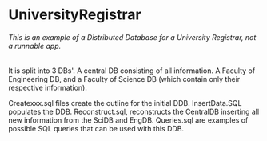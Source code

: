 # UniversityRegistrar

###### This is an example of a Distributed Database for a University Registrar, not a runnable app.

It is split into 3 DBs'. A central DB consisting of all information. A Faculty of Engineering DB, and a Faculty of Science DB (which contain only their respective information).


Createxxx.sql files create the outline for the initial DDB. InsertData.SQL populates the DDB. Reconstruct.sql, reconstructs the CentralDB inserting all new information from the SciDB and EngDB. Queries.sql are examples of possible SQL queries that can be used with this DDB.
